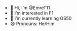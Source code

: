 - 👋 Hi, I’m @EmreT11
- 👀 I’m interested in F1
- 🌱 I’m currently learning GS50
- 😄 Pronouns: He/Him
<!---
EmreT11/EmreT11 is a ✨ special ✨ repository because its `README.md` (this file) appears on your GitHub profile.
You can click the Preview link to take a look at your changes.
--->
